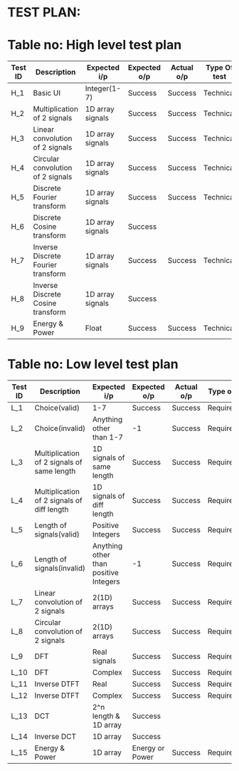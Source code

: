 # TEST PLAN:

# Table no: High level test plan

| **Test ID** | **Description**                                              | **Expected i/p** | **Expected o/p** | **Actual o/p** |**Type Of test**  |  
|-------------|--------------------------------------------------------------|------------|-------------|----------------|------------------| 
| H_1 | Basic UI | Integer(1-7) | Success | Success | Technical |
| H_2 | Multiplication of 2 signals | 1D array signals | Success |   Success | Technical  |
| H_3 | Linear convolution of 2 signals | 1D array signals | Success |  Success  | Technical  |
| H_4 | Circular convolution of 2 signals | 1D array signals | Success | Success | Technical |
| H_5 | Discrete Fourier transform | 1D array signals | Success | Success  | Technical |
| H_6 | Discrete Cosine transform | 1D array signals | Success |    |  |
| H_7 | Inverse Discrete Fourier transform | 1D array signals | Success | Success  | Technical |
| H_8 | Inverse Discrete Cosine transform | 1D array signals | Success |      |  |
| H_9 | Energy & Power | Float | Success |  Success  | Technical |

# Table no: Low level test plan
| **Test ID** | **Description** | **Expected i/p** | **Expected o/p** | **Actual o/p** | **Type of test** |
| ------- | ---------------- | ------------ | ------------ | ------------ | -------------- |
| L_1 | Choice(valid) | 1-7 | Success | Success | Requirement |
| L_2 | Choice(invalid) | Anything other than 1-7 | -1 | Success | Requirement |
| L_3 | Multiplication of 2 signals of same length | 1D signals of same length | Success | Success | Requirement |
| L_4 | Multiplication of 2 signals of diff length | 1D signals of diff length | Success | Success | Requirement |
| L_5 | Length of signals(valid) | Positive Integers | Success | Success | Requirement |
| L_6 | Length of signals(invalid) | Anything other than positive Integers | -1 | Success | Requirement |
| L_7 | Linear convolution of 2 signals | 2(1D) arrays | Success | Success | Requirement |
| L_8 | Circular convolution of 2 signals | 2(1D) arrays | Success | Success | Requirement |
| L_9 | DFT | Real signals | Success | Success | Requirement |
| L_10 | DFT | Complex | Success | Success | Requirement |
| L_11 | Inverse DTFT | Real | Success | Success | Requirement |
| L_12 | Inverse DTFT | Complex | Success | Success | Requirement |
| L_13 | DCT |2^n length & 1D array | Success |  | |
| L_14 | Inverse DCT | 1D array | Success | | |
| L_15 | Energy & Power | 1D array | Energy or Power | Success | Requirement |


